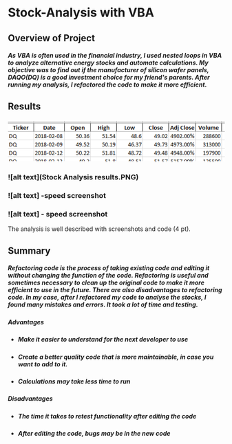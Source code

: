 # **Stock-Analysis with VBA**

## **Overview of Project**

##### As VBA is often used in the financial industry, I used nested loops in VBA to analyze alternative energy stocks and automate calculations. My objective was to find out if the manufacturer of silicon wafer panels, DAQO(DQ) is a good investment choice for my friend's parents. After running my analysis, I refactored the code to make it more efficient. 

## **Results**

### ![alt text](stockdata.PNG)

### ![alt text](Stock Analysis results.PNG) 

### ![alt text] -speed screenshot
### ![alt text] - speed screenshot
The analysis is well described with screenshots and code (4 pt).

## **Summary**

##### Refactoring code is the process of taking existing code and editing it without changing the function of the code.  Refactoring is useful and sometimes necessary to clean up the original code to make it more efficient to use in the future.   There are also disadvantages to refactoring code. In my case, after I refactored my code to analyse the stocks, I found many mistakes and errors.  It took a lot of time and testing. 

##### **Advantages**
- ##### Make it easier to understand for the next developer to use
- ##### Create a better quality code that is more maintainable, in case you want to add to it. 
- ##### Calculations may take less time to run 
 
##### **Disadvantages**
- ##### The time it takes to retest functionality after editing the code
- ##### After editing the code, bugs may be in the new code

